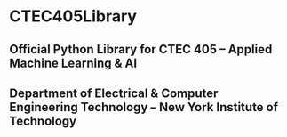 # CTEC405Library

## Official Python Library for CTEC 405 – Applied Machine Learning & AI
## Department of Electrical & Computer Engineering Technology – New York Institute of Technology
